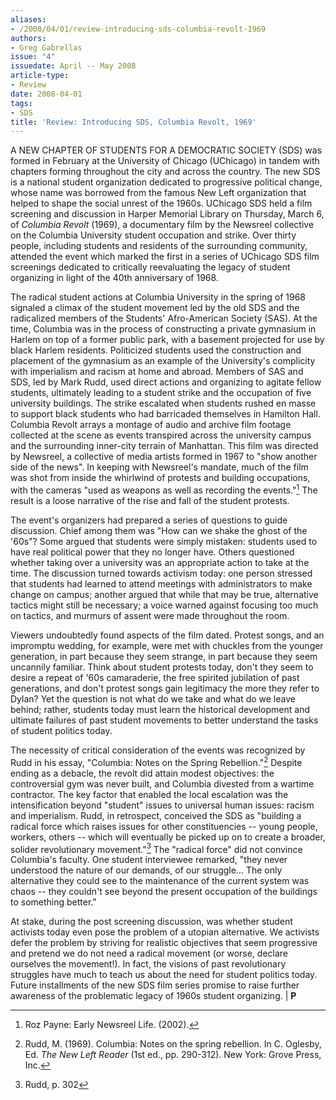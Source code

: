 ```yaml
---
aliases:
- /2008/04/01/review-introducing-sds-columbia-revolt-1969
authors:
- Greg Gabrellas
issue: "4"
issuedate: April -- May 2008
article-type:
- Review
date: 2008-04-01
tags:
- SDS
title: 'Review: Introducing SDS, Columbia Revolt, 1969'
---
```


A NEW CHAPTER OF STUDENTS FOR A DEMOCRATIC SOCIETY (SDS) was formed in February at the University of Chicago (UChicago) in tandem with chapters forming throughout the city and across the country. The new SDS is a national student organization dedicated to progressive political change, whose name was borrowed from the famous New Left organization that helped to shape the social unrest of the 1960s. UChicago SDS held a film screening and discussion in Harper Memorial Library on Thursday, March 6, of *Columbia Revolt* (1969), a documentary film by the Newsreel collective on the Columbia University student occupation and strike. Over thirty people, including students and residents of the surrounding community, attended the event which marked the first in a series of UChicago SDS film screenings dedicated to critically reevaluating the legacy of student organizing in light of the 40th anniversary of 1968.

The radical student actions at Columbia University in the spring of 1968 signaled a climax of the student movement led by the old SDS and the radicalized members of the Students' Afro-American Society (SAS). At the time, Columbia was in the process of constructing a private gymnasium in Harlem on top of a former public park, with a basement projected for use by black Harlem residents. Politicized students used the construction and placement of the gymnasium as an example of the University's complicity with imperialism and racism at home and abroad. Members of SAS and SDS, led by Mark Rudd, used direct actions and organizing to agitate fellow students, ultimately leading to a student strike and the occupation of five university buildings. The strike escalated when students rushed en masse to support black students who had barricaded themselves in Hamilton Hall. Columbia Revolt arrays a montage of audio and archive film footage collected at the scene as events transpired across the university campus and the surrounding inner-city terrain of Manhattan. This film was directed by Newsreel, a collective of media artists formed in 1967 to "show another side of the news". In keeping with Newsreel's mandate, much of the film was shot from inside the whirlwind of protests and building occupations, with the cameras "used as weapons as well as recording the events."[^1] The result is a loose narrative of the rise and fall of the student protests.

The event's organizers had prepared a series of questions to guide discussion. Chief among them was "How can we shake the ghost of the '60s"? Some argued that students were simply mistaken: students used to have real political power that they no longer have. Others questioned whether taking over a university was an appropriate action to take at the time. The discussion turned towards activism today: one person stressed that students had learned to attend meetings with administrators to make change on campus; another argued that while that may be true, alternative tactics might still be necessary; a voice warned against focusing too much on tactics, and murmurs of assent were made throughout the room.

Viewers undoubtedly found aspects of the film dated. Protest songs, and an impromptu wedding, for example, were met with chuckles from the younger generation, in part because they seem strange, in part because they seem uncannily familiar. Think about student protests today, don't they seem to desire a repeat of '60s camaraderie, the free spirited jubilation of past generations, and don't protest songs gain legitimacy the more they refer to Dylan? Yet the question is not what do we take and what do we leave behind; rather, students today must learn the historical development and ultimate failures of past student movements to better understand the tasks of student politics today.

The necessity of critical consideration of the events was recognized by Rudd in his essay, "Columbia: Notes on the Spring Rebellion."[^2] Despite ending as a debacle, the revolt did attain modest objectives: the controversial gym was never built, and Columbia divested from a wartime contractor. The key factor that enabled the local escalation was the intensification beyond "student" issues to universal human issues: racism and imperialism. Rudd, in retrospect, conceived the SDS as "building a radical force which raises issues for other constituencies -- young people, workers, others -- which will eventually be picked up on to create a broader, solider revolutionary movement."[^3] The "radical force" did not convince Columbia's faculty. One student interviewee remarked, "they never understood the nature of our demands, of our struggle... The only alternative they could see to the maintenance of the current system was chaos -- they couldn't see beyond the present occupation of the buildings to something better."

At stake, during the post screening discussion, was whether student activists today even pose the problem of a utopian alternative. We activists defer the problem by striving for realistic objectives that seem progressive and pretend we do not need a radical movement (or worse, declare ourselves the movement!). In fact, the visions of past revolutionary struggles have much to teach us about the need for student politics today. Future installments of the new SDS film series promise to raise further awareness of the problematic legacy of 1960s student organizing. | **P**


[^1]: Roz Payne: Early Newsreel Life. (2002).

[^2]: Rudd, M. (1969). Columbia: Notes on the spring rebellion. In C. Oglesby, Ed. *The New Left Reader* (1st ed., pp. 290-312). New York: Grove Press, Inc.

[^3]: Rudd, p. 302
